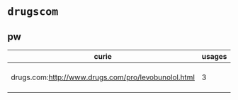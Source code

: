# `drugscom`

## pw

| curie                                               |   usages | nodes                                                                                                                                                                     |
|-----------------------------------------------------|----------|---------------------------------------------------------------------------------------------------------------------------------------------------------------------------|
| drugs.com:http://www.drugs.com/pro/levobunolol.html |        3 | [PW:0002307](http://purl.obolibrary.org/obo/PW_0002307), [PW:0002308](http://purl.obolibrary.org/obo/PW_0002308), [PW:0002309](http://purl.obolibrary.org/obo/PW_0002309) |

